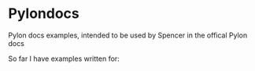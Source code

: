 # Pylondocs
Pylon docs examples, intended to be used by Spencer in the offical Pylon docs

So far I have examples written for:

